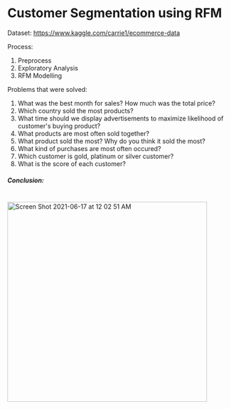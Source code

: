 # Customer Segmentation using RFM

Dataset: https://www.kaggle.com/carrie1/ecommerce-data

Process:
1. Preprocess
2. Exploratory Analysis
3. RFM Modelling

Problems that were solved:
1. What was the best month for sales? How much was the total price?
2. Which country sold the most products?
3. What time should we display advertisements to maximize likelihood of customer's buying product?
4. What products are most often sold together?
5. What product sold the most? Why do you think it sold the most?
6. What kind of purchases are most often occured?
7. Which customer is gold, platinum or silver customer?
8. What is the score of each customer? 

##### Conclusion:
<br>

<img width="449" alt="Screen Shot 2021-06-17 at 12 02 51 AM" src="https://user-images.githubusercontent.com/26146104/122273734-661b9c80-ceff-11eb-8353-7f47018f3979.png">

